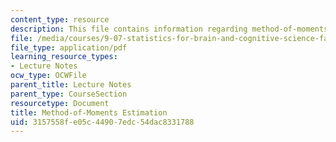 ```yaml
---
content_type: resource
description: This file contains information regarding method-of-moments estimation.
file: /media/courses/9-07-statistics-for-brain-and-cognitive-science-fall-2016/3157558fe05c44907edc54dac8331788_MIT9_07F16_lec8.pdf
file_type: application/pdf
learning_resource_types:
- Lecture Notes
ocw_type: OCWFile
parent_title: Lecture Notes
parent_type: CourseSection
resourcetype: Document
title: Method-of-Moments Estimation
uid: 3157558f-e05c-4490-7edc-54dac8331788
---
```


